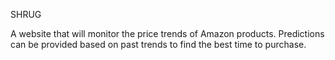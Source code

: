 


SHRUG

A website that will monitor the price trends of Amazon products.
Predictions can be provided based on past trends to find the best time to purchase.
